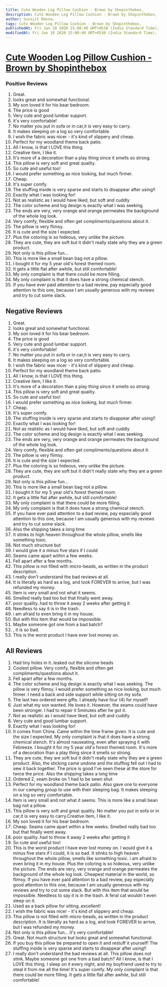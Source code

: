 ```yaml
---
title: Cute Wooden Log Pillow Cushion - Brown by Shopinthebox,
description: Cute Wooden Log Pillow Cushion - Brown by Shopinthebox,
author: Suvojit Manna,
tags: Cute Wooden Log Pillow Cushion - Brown by Shopinthebox,
publishedAt: Fri Jan 10 2020 15:00:40 GMT+0530 (India Standard Time),
modifiedAt: Fri Jan 10 2020 15:00:40 GMT+0530 (India Standard Time),
---
```


# [Cute Wooden Log Pillow Cushion - Brown by Shopinthebox](https://products.checkmycream.com/products/Cute-Wooden-Log-Pillow-Cushion-Brown-by-Shopinthebox.html)

### Positive Reviews

<ol>
      <li>Great.</li>
      <li>looks great and somewhat functional.</li>
      <li>My son loved it for his bear bedroom.</li>
      <li>The price is good</li>
      <li>Very cute and good lumbar support.</li>
      <li>it&#x27;s very comfortable!</li>
      <li>No matter you put in sofa or in car,it is very easy to carry.</li>
      <li>It makes sleeping on a log so very comfortable.</li>
      <li>I wish the fabric was nicer - it&#x27;s kind of slippery and cheap.</li>
      <li>Perfect for my woodland theme back patio.  </li>
      <li>All I know, is that I LOVE this thing.</li>
      <li>Creative item, I like it.</li>
      <li>It&#x27;s more of a decoration than a play thing since it smells so strong.</li>
      <li>This pillow is very soft and great quality.</li>
      <li>So cute and useful too!</li>
      <li>I would prefer something as nice looking, but much firmer.  </li>
      <li>Cheap.  </li>
      <li>It&#x27;s super comfy.</li>
      <li>The stuffing inside is very sparse and starts to disappear after using!!</li>
      <li>Exactly what I was looking for!</li>
      <li>Not as realistic as I would have liked, but soft and cuddly</li>
      <li>The color scheme and log design is exactly what I was seeking.  </li>
      <li>The ends are very, very orange and orange permeates the background of the whole log look.  </li>
      <li>Very comfy, flexible and often get compliments/questions about it.</li>
      <li>The pillow is very flimsy.  </li>
      <li>It is cute and the size I expected.</li>
      <li>Plus the coloring is so hideous, very unlike the picture.  </li>
      <li>They are cute, they are soft but it didn&#x27;t really state why they are a green product.</li>
      <li>Not only is this pillow fun...</li>
      <li>This is more like a small bean bag not a pillow.</li>
      <li>I bought it for my 5 year old&#x27;s forest themed room.</li>
      <li>It gets a little flat after awhile, but still comfortable!</li>
      <li>My only complaint is that there could be more filling.</li>
      <li>My only complaint is that it does have a strong chemical stench.</li>
      <li>If you have ever paid attention to a bad review, pay especially good attention to this one, because I am usually generous with my reviews and try to cut some slack.  </li>
</ol>


<h2>Negative Reviews</h2>
<ol>
<li> Great.</li>
<li> looks great and somewhat functional.</li>
<li> My son loved it for his bear bedroom.</li>
<li> The price is good</li>
<li> Very cute and good lumbar support.</li>
<li> it&#x27;s very comfortable!</li>
<li> No matter you put in sofa or in car,it is very easy to carry.</li>
<li> It makes sleeping on a log so very comfortable.</li>
<li> I wish the fabric was nicer - it&#x27;s kind of slippery and cheap.</li>
<li> Perfect for my woodland theme back patio.  </li>
<li> All I know, is that I LOVE this thing.</li>
<li> Creative item, I like it.</li>
<li> It&#x27;s more of a decoration than a play thing since it smells so strong.</li>
<li> This pillow is very soft and great quality.</li>
<li> So cute and useful too!</li>
<li> I would prefer something as nice looking, but much firmer.  </li>
<li> Cheap.  </li>
<li> It&#x27;s super comfy.</li>
<li> The stuffing inside is very sparse and starts to disappear after using!!</li>
<li> Exactly what I was looking for!</li>
<li> Not as realistic as I would have liked, but soft and cuddly</li>
<li> The color scheme and log design is exactly what I was seeking.  </li>
<li> The ends are very, very orange and orange permeates the background of the whole log look.  </li>
<li> Very comfy, flexible and often get compliments/questions about it.</li>
<li> The pillow is very flimsy.  </li>
<li> It is cute and the size I expected.</li>
<li> Plus the coloring is so hideous, very unlike the picture.  </li>
<li> They are cute, they are soft but it didn&#x27;t really state why they are a green product.</li>
<li> Not only is this pillow fun...</li>
<li> This is more like a small bean bag not a pillow.</li>
<li> I bought it for my 5 year old&#x27;s forest themed room.</li>
<li> It gets a little flat after awhile, but still comfortable!</li>
<li> My only complaint is that there could be more filling.</li>
<li> My only complaint is that it does have a strong chemical stench.</li>
<li> If you have ever paid attention to a bad review, pay especially good attention to this one, because I am usually generous with my reviews and try to cut some slack.  </li>
<li> Also the shipping takes a long time</li>
<li> It stinks to high heaven throughout the whole pillow, smells like something toxic.  </li>
<li> Not much structure but</li>
<li> I would give it a minus five stars if I could</li>
<li> Seams came apart within  a few weeks.  </li>
<li> Fell apart after a few months.</li>
<li> This pillow is not filled with micro-beads, as written in the product description.</li>
<li> I really don&#x27;t understand the bad reviews at all.</li>
<li> It is literally as hard as a log, and took FOREVER to arrive, but I was refunded my money.</li>
<li> Item is very small and not what it seems.</li>
<li> Smelled really bad too but that finally went away.</li>
<li> poor quality..had to throw it away 2 weeks after getting it</li>
<li> Needless to say it is in the trash.  </li>
<li> i am afraid to even bring it in my house.  </li>
<li> But with this item that would be impossible.  </li>
<li> Maybe someone got one from a bad batch?</li>
<li> , it is so bad.  </li>
<li> This is the worst product I have ever lost money on.  </li>
</ol>

<h2>All Reviews</h2>

<ol>
    <li> Had tiny holes in it..leaked out the silicone beads</li>
    <li> Coolest pillow. Very comfy, flexible and often get compliments/questions about it.</li>
    <li> Fell apart after a few months.</li>
    <li> The color scheme and log design is exactly what I was seeking.  The pillow is very flimsy.  I would prefer something as nice looking, but much firmer.  I need a back and side support while sitting on my sofa.</li>
    <li> The last two ordered were gifts. I already have four (4) for myself!</li>
    <li> Just what my son wanted. He loves it. However, the seams could have been stronger. I had to repair it 5minutes after he got it.</li>
    <li> Not as realistic as I would have liked, but soft and cuddly</li>
    <li> Very cute and good lumbar support.</li>
    <li> Exactly what I was looking for!</li>
    <li> It comes from China. Came within the time frame given. It is cute and the size I expected. My only complaint is that it does have a strong chemical stench. It&#x27;s almost nauseating, even after spraying it with Febreeze. I bought it for my 5 year old&#x27;s forest themed room. It&#x27;s more of a decoration than a play thing since it smells so strong.</li>
    <li> They are cute, they are soft but it didn&#x27;t really state why they are a green product. Also, the sticking came undone and the stuffing fell out I  had to sew it back together. The price is good I&#x27;ve seen these at the store for twice the price. Also the shipping takes a long time</li>
    <li> Ordered 2, seam broke on 1 had to be sewn shut</li>
    <li> Perfect for my woodland theme back patio.  Also gave one to everyone in our camping group to use with their sleeping bag.  It makes sleeping on a log so very comfortable.</li>
    <li> Item is very small and not what it seems. This is more like a small bean bag not a pillow.</li>
    <li> This pillow is very soft and great quality. No matter you put in sofa or in car,it is very easy to carry.Creative item, I like it.</li>
    <li> My son loved it for his bear bedroom.</li>
    <li> Cheap.  Seams came apart within  a few weeks.  Smelled really bad too but that finally went away.</li>
    <li> poor quality..had to throw it away 2 weeks after getting it</li>
    <li> So cute and useful too!</li>
    <li> This is the worst product I have ever lost money on.  I would give it a minus five stars if I could, it is so bad.  It stinks to high heaven throughout the whole pillow, smells like something toxic.  i am afraid to even bring it in my house.  Plus the coloring is so hideous, very unlike the picture.  The ends are very, very orange and orange permeates the background of the whole log look.  Cheapest material in the world, so flimsy.  If you have ever paid attention to a bad review, pay especially good attention to this one, because I am usually generous with my reviews and try to cut some slack.  But with this item that would be impossible.  Needless to say it is in the trash.  A feral cat wouldn&#x60;t even sleep on it.</li>
    <li> Used as a back pillow for sitting..excellent!</li>
    <li> I wish the fabric was nicer - it&#x27;s kind of slippery and cheap.</li>
    <li> This pillow is not filled with micro-beads, as written in the product description. It is literally as hard as a log, and took FOREVER to arrive, but I was refunded my money.</li>
    <li> Not only is this pillow fun... it&#x27;s very comfortable!</li>
    <li> Great. Not much structure but looks great and somewhat functional.</li>
    <li> If you buy this pillow be prepared to open it and restuff it yourself! The stuffing inside is very sparse and starts to disappear after using!!</li>
    <li> I really don&#x27;t understand the bad reviews at all. This pillow does not stink. Maybe someone got one from a bad batch? All I know, is that I LOVE this thing. I sleep on it every night, and my boyfriend used to try to steal it from me all the time! It&#x27;s super comfy. My only complaint is that there could be more filling. It gets a little flat after awhile, but still comfortable!</li>
</ol>




